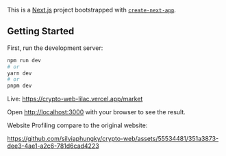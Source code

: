 This is a [Next.js](https://nextjs.org/) project bootstrapped with [`create-next-app`](https://github.com/vercel/next.js/tree/canary/packages/create-next-app).

## Getting Started

First, run the development server:

```bash
npm run dev
# or
yarn dev
# or
pnpm dev
```

Live: https://crypto-web-lilac.vercel.app/market

Open [http://localhost:3000](http://localhost:3000) with your browser to see the result.

Website Profiling compare to the original website:


https://github.com/silviaphungky/crypto-web/assets/55534481/351a3873-dee3-4ae1-a2c6-781d6cad4223


